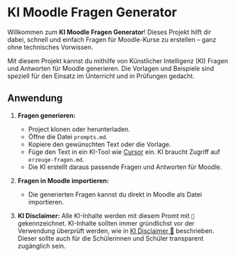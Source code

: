 # KI Moodle Fragen Generator

Willkommen zum **KI Moodle Fragen Generator**! Dieses Projekt hilft dir dabei, schnell und einfach Fragen für Moodle-Kurse zu erstellen – ganz ohne technisches Vorwissen.

Mit diesem Projekt kannst du mithilfe von Künstlicher Intelligenz (KI) Fragen und Antworten für Moodle generieren. Die Vorlagen und Beispiele sind speziell für den Einsatz im Unterricht und in Prüfungen gedacht.

## Anwendung

1. **Fragen generieren:**

   - Project klonen oder herunterladen.
   - Öffne die Datei `prompts.md`.
   - Kopiere den gewünschten Text oder die Vorlage.
   - Füge den Text in ein KI-Tool wie [Cursor](https://www.cursor.so/) ein. KI braucht Zugriff auf `erzeuge-fragen.md`.
   - Die KI erstellt daraus passende Fragen und Antworten für Moodle.

2. **Fragen in Moodle importieren:**

   - Die generierten Fragen kannst du direkt in Moodle als Datei importieren.

3. **KI Disclaimer:**
   Alle KI-Inhalte werden mit diesem Promt mit `🤖` gekennzeichnet. KI-Inhalte sollten immer gründlichst vor der Verwendung überprüft werden, wie in [KI Disclaimer 🤖](./KI%20Disclaimer%20%F0%9F%A4%96.md) beschrieben. Dieser sollte auch für die Schülerinnen und Schüler transparent zugänglich sein.
